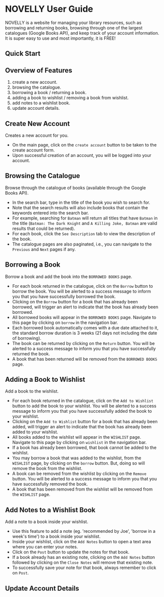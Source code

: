 # NOVELLY User Guide
NOVELLY is a website for managing your library resources, such as borrowing and returning books, browsing through one of the largest catalogues (Google Books API), and keep track of your account information. It is super easy to use and most importantly, it is FREE!

## Quick Start

## Overview of Features
1. create a new account.
2. browsing the catalogue.
3. borrowing a book / returning a book.
4. adding a book to wishlist / removing a book from wishlist.
5. add notes to a wishlist book.
6. update account details.

## Create New Account
Creates a new account for you.  
- On the main page, click on the `create account` button to be taken to the create account form.  
- Upon successful creation of an account, you will be logged into your account.

## Browsing the Catalogue
Browse through the catalogue of books (available through the Google Books API).  
- In the search bar, type in the title of the book you wish to search for.  
- Note that the search results will also include books that contain the keywords entered into the search bar.  
- For example, searching for `Batman` will return all titles that have `Batman` in the title (`Batman: The Dark Knight` and `A Killing Joke, Batman` are valid results that could be returned).  
- For each book, click the `See Description` tab to view the description of the book.
- The catalogue pages are also paginated, i.e., you can navigate to the `Previous` and `Next` pages if any.

## Borrowing a Book
Borrow a book and add the book into the `BORROWED BOOKS` page.  
- For each book returned in the catalogue, click on the `Borrow` button to borrow the book. You will be alerted to a success message to inform you that you have successfully borrowed the book.  
- Clicking on the `Borrow` button for a book that has already been borrowed, will trigger an alert to indicate that the book has already been borrowed.
- All borrowed books will appear in the `BORROWED BOOKS` page. Navigate to this page by clicking on `borrow` in the navigation bar.  
- Each borrowed book automatically comes with a due date attached to it, the standard borrow duration is 3 weeks (21 days not including the date of borrowing).
- The book can be returned by clicking on the `Return` button. You will be alerted to a success message to inform you that you have successfully returned the book.
- A book that has been returned will be removed from the `BORROWED BOOKS` page.

## Adding a Book to Wishlist
Add a book to the wishlist.  
- For each book returned in the catalogue, click on the `Add to Wishlist` button to add the book to your wishlist. You will be alerted to a success message to inform you that you have successfully added the book to your wishlist.  
- Clicking on the `Add to Wishlist` button for a book that has already been added, will trigger an alert to indicate that the book has already been added to your wishlist.  
- All books added to the wishlist will appear in the `WISHLIST` page. Navigate to this page by clicking on `wishlist` in the navigation bar. 
- If a book has already been borrowed, that book cannot be added to the wishlist.
- You may borrow a book that was added to the wishlist, from the `WISHLIST` page, by clicking on the `borrow` button. But, doing so will remove the book from the wishlist.  
- A book can be removed from the wishlist by clicking on the `Remove` button. You will be alerted to a success message to inform you that you have successfully removed the book.  
- A book that has been removed from the wishlist will be removed from the `WISHLIST` page.

## Add Notes to a Wishlist Book
Add a note to a book inside your wishlist.
- Use this feature to add a note (eg. 'recommended by Joe', 'borrow in a week's time') to a book inside your wishlist.
- Inside your wishlist, click on the `Add Notes` button to open a text area where you can enter your notes.  
- Click on the `Post` button to update the notes for that book. 
- If a book already has an existing note, clicking on the `Add Notes` button followed by clicking on the `Close Notes` will remove that existing note.
- To successfully save your note for that book, always remember to click on `Post`.

## Update Account Details

